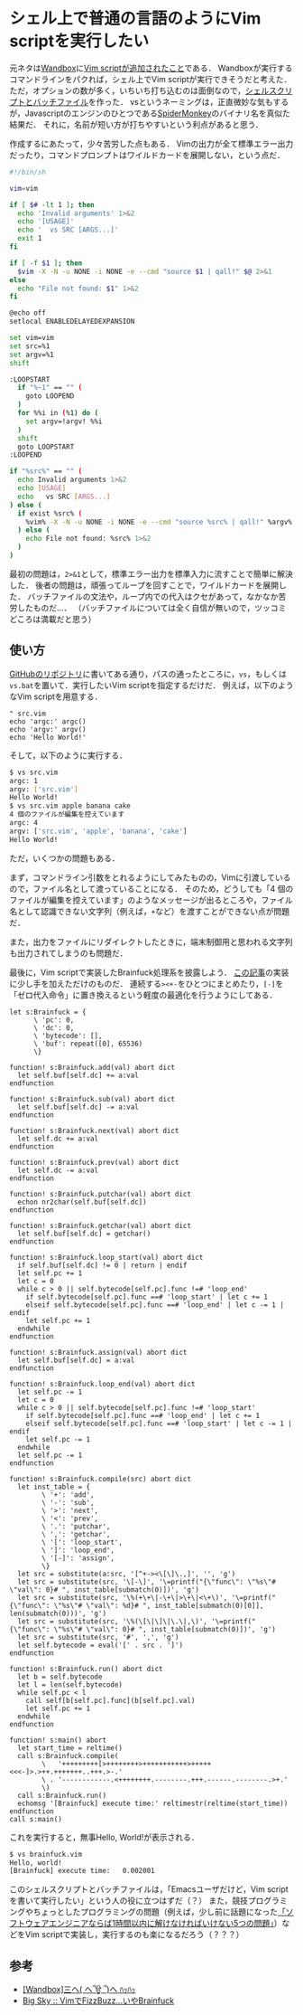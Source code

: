 シェル上で普通の言語のようにVim scriptを実行したい
==================================================

元ネタは[Wandbox](http://melpon.org/wandbox/)に[Vim scriptが追加されたこと](https://twitter.com/melponn/status/602465969181577217)である．
Wandboxが実行するコマンドラインをパクれば，シェル上でVim scriptが実行できそうだと考えた．
ただ，オプションの数が多く，いちいち打ち込むのは面倒なので，[シェルスクリプトとバッチファイル](https://github.com/koturn/vs)を作った．
vsというネーミングは，正直微妙な気もするが，Javascriptのエンジンのひとつである[SpiderMonkey](https://developer.mozilla.org/ja/docs/SpiderMonkey)のバイナリ名を真似た結果だ．
それに，名前が短い方が打ちやすいという利点があると思う．

作成するにあたって，少々苦労した点もある．
Vimの出力が全て標準エラー出力だったり，コマンドプロンプトはワイルドカードを展開しない，という点だ．

```sh
#!/bin/sh

vim=vim

if [ $# -lt 1 ]; then
  echo 'Invalid arguments' 1>&2
  echo '[USAGE]'
  echo '  vs SRC [ARGS...]'
  exit 1
fi

if [ -f $1 ]; then
  $vim -X -N -u NONE -i NONE -e --cmd "source $1 | qall!" $@ 2>&1
else
  echo "File not found: $1" 1>&2
fi
```

```sh
@echo off
setlocal ENABLEDELAYEDEXPANSION

set vim=vim
set src=%1
set argv=%1
shift

:LOOPSTART
  if "%~1" == "" (
    goto LOOPEND
  )
  for %%i in (%1) do (
    set argv=!argv! %%i
  )
  shift
  goto LOOPSTART
:LOOPEND

if "%src%" == "" (
  echo Invalid arguments 1>&2
  echo [USAGE]
  echo   vs SRC [ARGS...]
) else (
  if exist %src% (
    %vim% -X -N -u NONE -i NONE -e --cmd "source %src% | qall!" %argv% 2>&1
  ) else (
    echo File not found: %src% 1>&2
  )
)
```

最初の問題は，```2>&1```として，標準エラー出力を標準入力に流すことで簡単に解決した．
後者の問題は，頑張ってループを回すことで，ワイルドカードを展開した．
バッチファイルの文法や，ループ内での代入はクセがあって，なかなか苦労したものだ...．
（バッチファイルについては全く自信が無いので，ツッコミどころは満載だと思う）


## 使い方

[GitHubのリポジトリ](https://github.com/koturn/vs)に書いてある通り，パスの通ったところに，```vs```，もしくは```vs.bat```を置いて．実行したいVim scriptを指定するだけだ．
例えば，以下のようなVim scriptを用意する．

```vim
" src.vim
echo 'argc:' argc()
echo 'argv:' argv()
echo 'Hello World!'
```

そして，以下のように実行する．

```sh
$ vs src.vim
argc: 1
argv: ['src.vim']
Hello World!
$ vs src.vim apple banana cake
4 個のファイルが編集を控えています
argc: 4
argv: ['src.vim', 'apple', 'banana', 'cake']
Hello World!
```

ただ，いくつかの問題もある．

まず，コマンドライン引数をとれるようにしてみたものの，Vimに引渡しているので，ファイル名として渡っていることになる．
そのため，どうしても「4 個のファイルが編集を控えています」のようなメッセージが出るところや，ファイル名として認識できない文字列（例えば，```+```など）を渡すことができない点が問題だ．

また，出力をファイルにリダイレクトしたときに，端末制御用と思われる文字列も出力されてしまうのも問題だ．

最後に，Vim scriptで実装したBrainfuck処理系を披露しよう．
[この記事](http://mattn.kaoriya.net/software/vim/20100311235228.htm)の実装に少し手を加えただけのものだ．
連続する```><+-```をひとつにまとめたり，```[-]```を「ゼロ代入命令」に置き換えるという軽度の最適化を行うようにしてある．

```vim
let s:Brainfuck = {
      \ 'pc': 0,
      \ 'dc': 0,
      \ 'bytecode': [],
      \ 'buf': repeat([0], 65536)
      \}

function! s:Brainfuck.add(val) abort dict
  let self.buf[self.dc] += a:val
endfunction

function! s:Brainfuck.sub(val) abort dict
  let self.buf[self.dc] -= a:val
endfunction

function! s:Brainfuck.next(val) abort dict
  let self.dc += a:val
endfunction

function! s:Brainfuck.prev(val) abort dict
  let self.dc -= a:val
endfunction

function! s:Brainfuck.putchar(val) abort dict
  echon nr2char(self.buf[self.dc])
endfunction

function! s:Brainfuck.getchar(val) abort dict
  let self.buf[self.dc] = getchar()
endfunction

function! s:Brainfuck.loop_start(val) abort dict
  if self.buf[self.dc] != 0 | return | endif
  let self.pc += 1
  let c = 0
  while c > 0 || self.bytecode[self.pc].func !=# 'loop_end'
    if self.bytecode[self.pc].func ==# 'loop_start' | let c += 1
    elseif self.bytecode[self.pc].func ==# 'loop_end' | let c -= 1 | endif
    let self.pc += 1
  endwhile
endfunction

function! s:Brainfuck.assign(val) abort dict
  let self.buf[self.dc] = a:val
endfunction

function! s:Brainfuck.loop_end(val) abort dict
  let self.pc -= 1
  let c = 0
  while c > 0 || self.bytecode[self.pc].func !=# 'loop_start'
    if self.bytecode[self.pc].func ==# 'loop_end' | let c += 1
    elseif self.bytecode[self.pc].func ==# 'loop_start' | let c -= 1 | endif
    let self.pc -= 1
  endwhile
  let self.pc -= 1
endfunction

function! s:Brainfuck.compile(src) abort dict
  let inst_table = {
        \ '+': 'add',
        \ '-': 'sub',
        \ '>': 'next',
        \ '<': 'prev',
        \ '.': 'putchar',
        \ ',': 'getchar',
        \ '[': 'loop_start',
        \ ']': 'loop_end',
        \ '[-]': 'assign',
        \}
  let src = substitute(a:src, '[^+-><\[\]\.,]', '', 'g')
  let src = substitute(src, '\[-\]', '\=printf("{\"func\": \"%s\"# \"val\": 0}# ", inst_table[submatch(0)])', 'g')
  let src = substitute(src, '\%(+\+\|-\+\|>\+\|<\+\)', '\=printf("{\"func\": \"%s\"# \"val\": %d}# ", inst_table[submatch(0)[0]], len(submatch(0)))', 'g')
  let src = substitute(src, '\%(\[\|\]\|\.\|,\)', '\=printf("{\"func\": \"%s\"# \"val\": 0}# ", inst_table[submatch(0)])', 'g')
  let src = substitute(src, '#', ',', 'g')
  let self.bytecode = eval('[' . src . ']')
endfunction

function! s:Brainfuck.run() abort dict
  let b = self.bytecode
  let l = len(self.bytecode)
  while self.pc < l
    call self[b[self.pc].func](b[self.pc].val)
    let self.pc += 1
  endwhile
endfunction

function! s:main() abort
  let start_time = reltime()
  call s:Brainfuck.compile(
        \   '+++++++++[>++++++++>+++++++++++>+++++<<<-]>.>++.+++++++..+++.>-.'
        \ . '------------.<++++++++.--------.+++.------.--------.>+.'
        \)
  call s:Brainfuck.run()
  echomsg '[Brainfuck] execute time:' reltimestr(reltime(start_time))
endfunction
call s:main()
```

これを実行すると，無事Hello, World!が表示される．

```sh
$ vs brainfuck.vim
Hello, world!
[Brainfuck] execute time:   0.002001
```

このシェルスクリプトとバッチファイルは，「Emacsユーザだけど，Vim scriptを書いて実行したい」という人の役に立つはずだ（？）
また，競技プログラミングやちょっとしたプログラミングの問題（例えば，少し前に話題になった[「ソフトウェアエンジニアならば1時間以内に解けなければいけない5つの問題」](http://www.softantenna.com/wp/software/5-programming-problems/)）などをVim scriptで実装し，実行するのも楽になるだろう（？？？）


## 参考

- [[Wandbox]三へ( へ՞ਊ ՞)へ ﾊｯﾊｯ](http://melpon.org/wandbox/)
- [Big Sky :: VimでFizzBuzz...いやBrainfuck](http://mattn.kaoriya.net/software/vim/20100311235228.htm)
